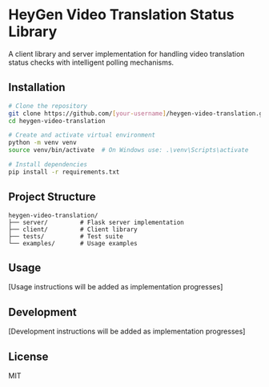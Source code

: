 # HeyGen Video Translation Status Library

A client library and server implementation for handling video translation status checks with intelligent polling mechanisms.

## Installation

```bash
# Clone the repository
git clone https://github.com/[your-username]/heygen-video-translation.git
cd heygen-video-translation

# Create and activate virtual environment
python -m venv venv
source venv/bin/activate  # On Windows use: .\venv\Scripts\activate

# Install dependencies
pip install -r requirements.txt
```

## Project Structure

```
heygen-video-translation/
├── server/         # Flask server implementation
├── client/         # Client library
├── tests/          # Test suite
└── examples/       # Usage examples
```

## Usage

[Usage instructions will be added as implementation progresses]

## Development

[Development instructions will be added as implementation progresses]

## License

MIT
